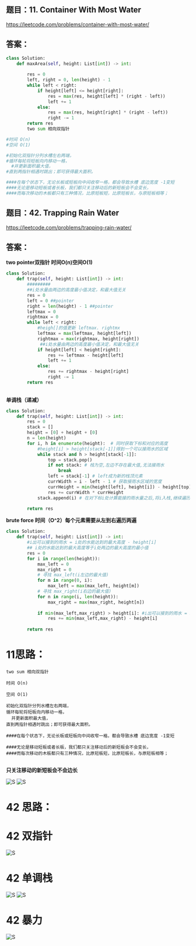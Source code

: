 ## 题目：11. Container With Most Water
https://leetcode.com/problems/container-with-most-water/
## 答案：
```python
class Solution:
    def maxArea(self, height: List[int]) -> int:
     
        res = 0
        left, right = 0, len(height) - 1
        while left < right:
            if height[left] <= height[right]:
                res = max(res, height[left] * (right - left))
                left += 1
            else:
                res = max(res, height[right] * (right - left))
                right -= 1
        return res
        two sum 相向双指针

#时间 O(n)
#空间 O(1)

#初始化双指针分列水槽左右两端，
#循环每轮将短板向内移动一格，
  #并更新面积最大值，
#直到两指针相遇时跳出；即可获得最大面积。

####在每个状态下，无论长板或短板向中间收窄一格，都会导致水槽 底边宽度 -1变短
####无论是移动短板或者长板，我们都只关注移动后的新短板会不会变长，
####而每次移动的木板都只有三种情况，比原短板短，比原短板长，与原短板相等；              
```

## 题目：42. Trapping Rain Water
https://leetcode.com/problems/trapping-rain-water/
## 答案：
**two pointer双指针 时间O(n)空间O(1)**
```python
class Solution:
    def trap(self, height: List[int]) -> int:
        #########
        ##i处水量由两边的高度最小值决定，和最大值无关
        res = 0
        left = 0 ##pointer
        right = len(height) - 1 ##pointer
        leftmax = 0
        rightmax = 0
        while left < right:
            #heigh[]的值更新 leftmax. rightmx
            leftmax = max(leftmax, height[left])
            rightmax = max(rightmax, height[right])
             ##i处水量由两边的高度最小值决定，和最大值无关
            if height[left] < height[right]:
                res += leftmax - height[left]
                left += 1
            else:
                res += rightmax - height[right]
                right -= 1
        return res
        
```
**单调栈（递减）**
```python
class Solution:
    def trap(self, height: List[int]) -> int:
        res = 0
        stack = []
        height = [0] + height + [0]
        n = len(height)
        for i, h in enumerate(height):  # 同时获取下标和对应的高度
            #height[i] > height[stack[-1]]得到一个可以接雨水的区域
            while stack and h > height[stack[-1]]:
                top = stack.pop()
                if not stack: # 栈为空,左边不存在最大值,无法接雨水
                    break
                left = stack[-1] # left成为新的栈顶元素
                currWidth = i - left - 1 # 获取接雨水区域的宽度
                currHeight = min(height[left], height[i]) - height[top]
                res += currWidth * currHeight
            stack.append(i) # 在对下标i处计算能接的雨水量之后,将i入栈,继续遍历后面的下标

        return res
```
**brute force 时间（O^2）每个元素需要从左到右遍历两遍**      
```python
class Solution:
    def trap(self, height: List[int]) -> int:
        #i出可以接到的雨水 = i处的水能达到的最大高度 - height[i]
        ## i处的水能达到的最大高度等于i处两边的最大高度的最小值
        res = 0
        for i in range(len(height)):
            max_left = 0
            max_right = 0
            # 寻找 max_left(i左边的最大值)
            for m in range(0, i):
                max_left = max(max_left, height[m])
            # 寻找 max_right(i右边的最大值)
            for n in range(i, len(height)):
                max_right = max(max_right, height[n])
                
            if min(max_left,max_right) > height[i]: #i出可以接到的雨水 = i处的水能达到的最大高度 - height[i]
                res += min(max_left,max_right) - height[i]
        
        return res
```
# 11思路：
```
two sum 相向双指针

时间 O(n)

空间 O(1)

初始化双指针分列水槽左右两端，
循环每轮将短板向内移动一格，
  并更新面积最大值，
直到两指针相遇时跳出；即可获得最大面积。

####在每个状态下，无论长板或短板向中间收窄一格，都会导致水槽 底边宽度 -1变短

####无论是移动短板或者长板，我们都只关注移动后的新短板会不会变长，
####而每次移动的木板都只有三种情况，比原短板短，比原短板长，与原短板相等；


```
**只关注移动的新短板会不会边长**

![S](https://github.com/SSRRBB/Leetcode/blob/main/Images/312.png)
![S](https://github.com/SSRRBB/Leetcode/blob/main/Images/313.png)


# 42 思路：

# 42 双指针
![S](https://github.com/SSRRBB/Leetcode/blob/main/Images/427.png)
# 42 单调栈

![S](https://github.com/SSRRBB/Leetcode/blob/main/Images/459.png)
![S](https://github.com/SSRRBB/Leetcode/blob/main/Images/460.png)

# 42 暴力
![S](https://github.com/SSRRBB/Leetcode/blob/main/Images/426.png)

